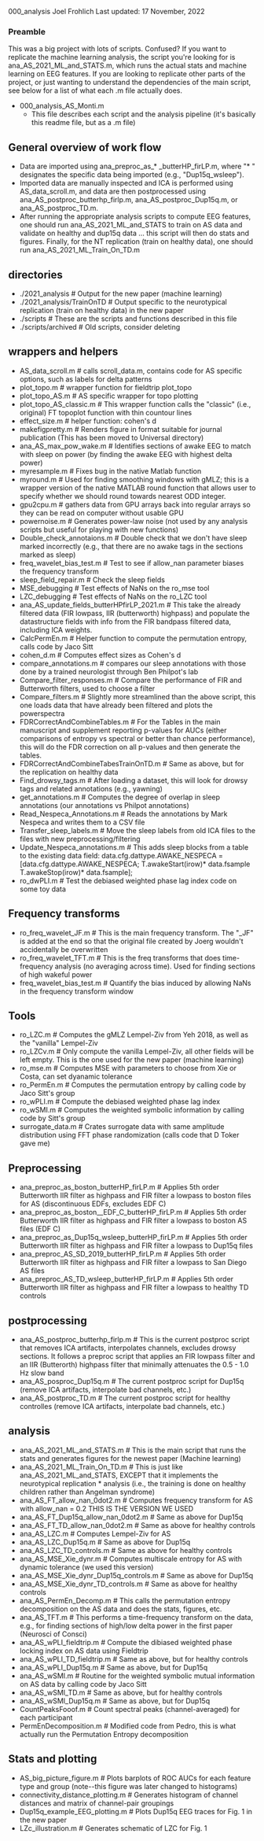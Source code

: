 000_analysis
Joel Frohlich
Last updated: 17 November, 2022
 
### Preamble ###
This was a big project with lots of scripts. Confused? If you want to replicate 
the machine learning analysis, the script you're looking for is ana_AS_2021_ML_and_STATS.m, 
which runs the actual stats and machine learning on EEG features. If you are 
looking to replicate other parts of the project, or just wanting to understand
the dependencies of the main script, see below for a list of what each .m file
actually does. 

*  000_analysis_AS_Monti.m 
     *  This file describes each script and the analysis pipeline (it's basically this readme file, but as a .m file)

## General overview of work flow

* Data are imported using ana_preproc_as_* _butterHP_firLP.m, where "* " designates the specific data
being imported (e.g., "Dup15q_wsleep"). 
* Imported data are manually inspected and ICA is performed using AS_data_scroll.m, and data are then
postprocessed using ana_AS_postproc_butterhp_firlp.m, ana_AS_postproc_Dup15q.m, or ana_AS_postproc_TD.m. 
* After running the appropriate analysis scripts to compute EEG features, one should run ana_AS_2021_ML_and_STATS to train on AS data and validate on healthy and dup15q data ... this script will then do stats and figures. Finally, for the NT replication (train on healthy data), one should run 
ana_AS_2021_ML_Train_On_TD.m

## directories

* ./2021_analysis            # Output for the new paper (machine learning)
* ./2021_analysis/TrainOnTD  # Output specific to the neurotypical replication (train on healthy data) in the new paper
* ./scripts                  # These are the scripts and functions described in this file
* ./scripts/archived         # Old scripts, consider deleting 

## wrappers and helpers 
*  AS_data_scroll.m               # calls scroll_data.m, contains code for AS specific options, such as labels for delta patterns 
*  plot_topo.m                    # wrapper function for fieldtrip plot_topo
*  plot_topo_AS.m                 # AS specific wrapper for topo plotting 
*  plot_topo_AS_classic.m         #  This wrapper function calls the "classic" (i.e., original) FT topoplot function with thin countour lines 
*  effect_size.m                  # helper function: cohen's d 
*  makefigpretty.m                # Renders figure in format suitable for journal publication (This has been moved to Universal directory)
*  ana_AS_max_pow_wake.m          # Identifies sections of awake EEG to match with sleep on power (by finding the awake EEG with highest delta power)
*  myresample.m                   # Fixes bug in the native Matlab function
*  myround.m                      # Used for finding smoothing windows with gMLZ; this is a wrapper version of the native MATLAB round function that allows user to specify whether we should round towards nearest ODD integer. 
*  gpu2cpu.m                      # gathers data from GPU arrays back into regular arrays so they can be read on computer without usable GPU
*  powernoise.m                   # Generates power-law noise (not used by any analysis scripts but useful for playing with new functions) 
*  Double_check_annotaions.m      # Double check that we don't have sleep marked incorrectly (e.g., that there are no awake tags in the sections marked as sleep)
*  freq_wavelet_bias_test.m       # Test to see if allow_nan parameter biases the frequency transform 
*  sleep_field_repair.m           # Check the sleep fields
*  MSE_debugging                  # Test effects of NaNs on the ro_mse tool
*  LZC_debugging                  # Test effects of NaNs on the ro_LZC tool 
*  ana_AS_update_fields_butterHPfirLP_2021.m # This take the already filtered data (FIR lowpass, IIR (butterworth) highpass) and populate the datastructure fields with info from the FIR bandpass filtered data, including ICA weights.
*  CalcPermEn.m                   # Helper function to compute the permutation entropy, calls code by Jaco Sitt
*  cohen_d.m                      # Computes effect sizes as Cohen's d
*  compare_annotations.m          # compares our sleep annotations with those done by a trained neurologist through Ben Philpot's lab
* Compare_filter_responses.m     # Compare the performance of FIR and Butterworth filters, used to choose a filter
* Compare_filters.m              # Slightly more streamlined than the above script, this one loads data that have already been filtered and plots the powerspectra
* FDRCorrectAndCombineTables.m   # For the Tables in the main manuscript and supplement reporting p-values for AUCs (either comparisons of entropy vs spectral or better than chance performance), this will do the FDR correction on all p-values and then generate the tables. 
* FDRCorrectAndCombineTabesTrainOnTD.m # Same as above, but for the replication on healthy data
* Find_drowsy_tags.m             # After loading a dataset, this will look for drowsy tags and related annotations (e.g., yawning)
* get_annotations.m              # Computes the degree of overlap in sleep annotations (our annotations vs Philpot annotations)
* Read_Nespeca_Annotations.m     # Reads the annotations by Mark Nespeca and writes them to a CSV file
* Transfer_sleep_labels.m          # Move the sleep labels from old ICA files to the files with new preprocessing/filtering
* Update_Nespeca_annotations.m   # This adds sleep blocks from a table to the existing data field:  data.cfg.dattype.AWAKE_NESPECA = [data.cfg.dattype.AWAKE_NESPECA; T.awakeStart(irow)* data.fsample T.awakeStop(irow)* data.fsample];
* ro_dwPLI.m                     # Test the debiased weighted phase lag index code on some toy data


## Frequency transforms
* ro_freq_wavelet_JF.m       # This is the main frequency transform. The "_JF" is added at the end so that the original file created by Joerg wouldn't accidentally be overwritten
* ro_freq_wavelet_TFT.m      # This is the freq transforms that does time-frequency analysis (no averaging across time). Used for finding sections of high wakeful power
* freq_wavelet_bias_test.m   # Quantify the bias induced by allowing NaNs in the frequency transform window 

## Tools

* ro_LZC.m                   # Computes the gMLZ Lempel-Ziv from Yeh 2018, as well as the "vanilla" Lempel-Ziv
* ro_LZCv.m                  # Only compute the vanilla Lempel-Ziv, all other fields will be left empty. This is the one used for the new paper (machine learning)
* ro_mse.m                   # Computes MSE with parameters to choose from Xie or Costa, can set dyanamic tolerance
* ro_PermEn.m                # Computes the permutation entropy by calling code by Jaco Sitt's group
* ro_wPLI.m                  # Compute the debiased weighted phase lag index
* ro_wSMI.m                  # Computes the weighted symbolic information by calling code by Sitt's group
* surrogate_data.m           # Crates surrogate data with same amplitude distribution using FFT phase randomization (calls code that D Toker gave me)

## Preprocessing

* ana_preproc_as_boston_butterHP_firLP.m # Applies 5th order Butterworth IIR filter as highpass and FIR filter a lowpass to boston files for AS (discontinuous EDFs, excludes EDF C)
* ana_preproc_as_boston__EDF_C_butterHP_firLP.m # Applies 5th order Butterworth IIR filter as highpass and FIR filter a lowpass to boston AS files (EDF C)
* ana_preproc_as_Dup15q_wsleep_butterHP_firLP.m # Applies 5th order Butterworth IIR filter as highpass and FIR filter a lowpass to Dup15q files
* ana_preproc_AS_SD_2019_butterHP_firLP.m # Applies 5th order Butterworth IIR filter as highpass and FIR filter a lowpass to San Diego AS files
* ana_preproc_AS_TD_wsleep_butterHP_firLP.m # Applies 5th order Butterworth IIR filter as highpass and FIR filter a lowpass to healthy TD controls


## postprocessing
* ana_AS_postproc_butterhp_firlp.m   # This is the current postproc script that removes ICA artifacts, interpolates channels, excludes drowsy sections. It follows a preproc script that applies an FIR lowpass filter and an IIR (Butterorth) highpass filter that minimally attenuates the 0.5 - 1.0 Hz slow band
* ana_AS_posproc_Dup15q.m            # The current postproc script for Dup15q (remove ICA artifacts, interpolate bad channels, etc.)
* ana_AS_postproc_TD.m               # The current postproc script for healthy controlles (remove ICA artifacts, interpolate bad channels, etc.)

## analysis 

* ana_AS_2021_ML_and_STATS.m         # This is the main script that runs the stats and generates figures for the newest paper (Machine learning)
* ana_AS_2021_ML_Train_On_TD.m       # This is just like ana_AS_2021_ML_and_STATS, EXCEPT that it implements the neurotypical replication * analysis (i.e., the training is done on healthy children rather than Angelman syndrome)
* ana_AS_FT_allow_nan_0dot2.m        # Computes frequency transform for AS with allow_nan = 0.2 THIS IS THE VERSION WE USED
* ana_AS_FT_Dup15q_allow_nan_0dot2.m # Same as above for Dup15q
* ana_AS_FT_TD_allow_nan_0dot2.m     # Same as above for healthy controls
* ana_AS_LZC.m                       # Computes Lempel-Ziv for AS
* ana_AS_LZC_Dup15q.m                # Same as above for Dup15q
* ana_AS_LZC_TD_controls.m           # Same as above for healthy controls
* ana_AS_MSE_Xie_dynr.m              # Computes multiscale entropy for AS with dynamic tolerance (we used this version)
* ana_AS_MSE_Xie_dynr_Dup15q_controls.m # Same as above for Dup15q
* ana_AS_MSE_Xie_dynr_TD_controls.m  # Same as above for healthy controls
* ana_AS_PermEn_Decomp.m             # This calls the permutation entropy decomposition on the AS data and does the stats, figures, etc.
* ana_AS_TFT.m                       # This performs a time-frequency transform on the data, e.g., for finding sections of high/low delta power in the first paper (Neurosci of Consci)
* ana_AS_wPLI_fieldtrip.m            # Compute the dibiased weighted phase locking index on AS data using Fieldtrip
* ana_AS_wPLI_TD_fieldtrip.m         # Same as above, but for healthy controls
* ana_AS_wPLI_Dup15q.m               # Same as above, but for Dup15q
* ana_AS_wSMI.m                      # Routine for the weighted symbolic mutual information on AS data by calling code by Jaco Sitt
* ana_AS_wSMI_TD.m                   # Same as above, but for healthy controls
* ana_AS_wSMI_Dup15q.m               # Same as above, but for Dup15q 
* CountPeaksFooof.m                  # Count spectral peaks (channel-averaged) for each participant
* PermEnDecomposition.m              # Modified code from Pedro, this is what actually run the Permutation Entropy decomposition 

## Stats and plotting

* AS_big_picture_figure.m                # Plots barplots of ROC AUCs for each feature type and group (note--this figure was later changed to histograms)
* connectivity_distance_plotting.m       # Generates histogram of channel distances and matrix of channel-pair groupings
* Dup15q_example_EEG_plotting.m          # Plots Dup15q EEG traces for Fig. 1 in the new paper
* LZc_illustration.m                     # Generates schematic of LZC for Fig. 1
